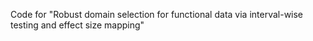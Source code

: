 Code for "Robust domain selection for functional data via interval-wise testing and effect size mapping"
